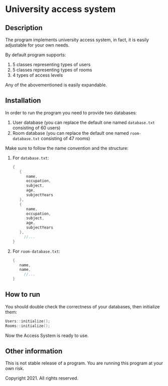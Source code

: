# University access system

## Description

The program implements university access system, in fact, it is easily adjustable for your own needs.

By default program supports:

1. 5 classes representing types of users
2. 5 classes representing types of rooms
3. 4 types of access levels

Any of the abovementioned is easily expandable.

## Installation

In order to run the program you need to provide two databases:

1. User database (you can replace the default one named `database.txt` consisting of 60 users)
2. Room database (you can replace the default one named `room-database.txt` consisting of 47 rooms)

Make sure to follow the name convention and the structure:

1. For `database.txt`:

    ```cpp
    {
       {
          name,
          occupation,
          subject,
          age,
          subjectYears
       },
       {
          name,
          occupation,
          subject,
          age,
          subjectYears
       },
    	 //...
    }
    ```

2. For `room-database.txt`:

    ```cpp
    {
       name,
       name,
    	 //...
    }
    ```

## How to run

You should double check the correctness of your databases, then initialize them:

```cpp
Users::initialize();
Rooms::initialize();
```

Now the Access System is ready to use.

## Other information

This is not stable release of a program. You are running this program at your own risk.

Copyright 2021. All rights reserved.